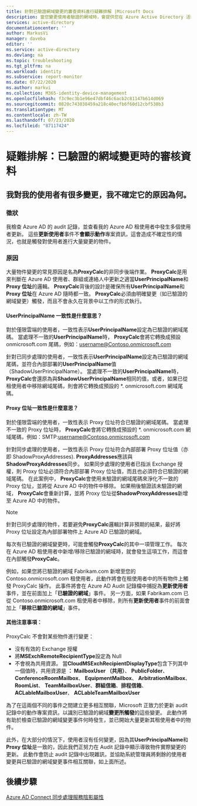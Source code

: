 ```yaml
---
title: 針對已驗證網域變更的審查資料進行疑難排解 |Microsoft Docs
description: 當您變更使用者驗證的網域時，會提供您在 Azure Active Directory 活動記錄中顯示的資訊。
services: active-directory
documentationcenter: ''
author: MarkusVi
manager: daveba
editor: ''
ms.service: active-directory
ms.devlang: na
ms.topic: troubleshooting
ms.tgt_pltfrm: na
ms.workload: identity
ms.subservice: report-monitor
ms.date: 07/22/2020
ms.author: markvi
ms.collection: M365-identity-device-management
ms.openlocfilehash: f3c9ec3b1e96e47dbf46c6acb2c81147b614d069
ms.sourcegitcommit: 0820c743038459a218c40ecfb6f60d12cbf538b3
ms.translationtype: MT
ms.contentlocale: zh-TW
ms.lasthandoff: 07/23/2020
ms.locfileid: "87117424"
---
```

# <a name="troubleshoot-audit-data-on-verified-domain-change"></a>疑難排解：已驗證的網域變更時的審核資料 


## <a name="i-have-a-lot-of-changes-to-my-users-and-i-am-not-sure-what-the-cause-of-it-is"></a>我對我的使用者有很多變更，我不確定它的原因為何。

### <a name="symptoms"></a>徵狀

我檢查 Azure AD 的 audit 記錄，並查看我的 Azure AD 租使用者中發生多個使用者更新。 這些**更新使用者**事件不**會顯示動作**專案資訊，這會造成不確定性的情況，也就是觸發對使用者進行大量變更的物件。 

### <a name="cause"></a>原因

 大量物件變更的常見原因是名為**ProxyCalc**的非同步後端作業。  **ProxyCalc**是用來判斷在 Azure AD 使用者、群組或連絡人中更新之適當**UserPrincipalName**和**Proxy 位址**的邏輯。 **ProxyCalc**背後的設計是確保所有**UserPrincipalName**和**Proxy 位址**在 Azure AD 隨時都一致。 **ProxyCalc**必須由明確變更（如已驗證的網域變更）觸發，而且不會永久在背景中以工作的形式執行。 

  

#### <a name="what-does-userprincipalname-consistency-mean"></a>UserPrincipalName 一致性是什麼意思？ 

對於僅限雲端的使用者，一致性表示**UserPrincipalName**設定為已驗證的網域尾碼。 當處理不一致的**UserPrincipalName**時， **ProxyCalc**會將它轉換成預設 onmicrosoft.com 尾碼，例如：username@Contoso.onmicrosoft.com 

針對已同步處理的使用者，一致性表示**UserPrincipalName**設定為已驗證的網域尾碼，並符合內部部署的**UserPrincipalName**值（ShadowUserPrincipalName）。 當處理不一致的**UserPrincipalName**時， **ProxyCalc**會還原為與**ShadowUserPrincipalName**相同的值，或者，如果已從租使用者中移除網域尾碼，則會將它轉換成預設的 *. onmicrosoft.com 網域尾碼。 

  

#### <a name="what-does-proxy-address-consistency-mean"></a>Proxy 位址一致性是什麼意思？ 

對於僅限雲端的使用者，一致性表示 Proxy 位址符合已驗證的網域尾碼。 當處理不一致的 Proxy 位址時， **ProxyCalc**會將它轉換成預設的 *. onmicrosoft.com 網域尾碼，例如：SMTP:username@Contoso.onmicrosoft.com 

針對同步處理的使用者，一致性表示 Proxy 位址符合內部部署 Proxy 位址值（亦即 ShadowProxyAddresses). **ProxyAddresses**應該與**ShadowProxyAddresses**同步。 如果同步處理的使用者已指派 Exchange 授權，則 Proxy 位址必須符合內部部署 Proxy 位址值，而且也必須符合已驗證的網域尾碼。 在此案例中， **ProxyCalc**會使用未驗證的網域尾碼來淨化不一致的 Proxy 位址，並將從 Azure AD 中的物件中移除。 如果稍後驗證該未驗證的網域， **ProxyCalc**會重新計算，並將 Proxy 位址從**ShadowProxyAddresses**新增至 Azure AD 中的物件。  

> [!NOTE]
> 針對已同步處理的物件，若要避免**ProxyCalc**邏輯計算非預期的結果，最好將 Proxy 位址設定為內部部署物件上 Azure AD 已驗證的網域。  

  
每次有已驗證的網域變更時，可能會觸發**ProxyCalc**的其中一項管理工作。 每次在 Azure AD 租使用者中新增/移除已驗證的網域時，就會發生這項工作，而這會在內部觸發**ProxyCalc**。  

例如，如果您將已驗證的網域 Fabrikam.com 新增至您的 Contoso.onmicrosoft.com 租使用者，此動作將會在租使用者中的所有物件上觸發 ProxyCalc 操作。 此事件將會在 Azure AD Audit 記錄檔中捕捉為**更新使用者**事件，並在前面加上「**已驗證的網域**」事件。 另一方面，如果 Fabrikam.com 已從 Contoso.onmicrosoft.com 租使用者中移除，則所有**更新使用者**事件的前面會加上「**移除已驗證的網域**」事件。   

#### <a name="additional-notes"></a>其他注意事項：

ProxyCalc 不會對某些物件進行變更： 

- 沒有有效的 Exchange 授權 
- 將**MSExchRemoteRecipientType**設定為 Null 
- 不會視為共用資源。 當**CloudMSExchRecipientDisplayType**包含下列其中一個值時，共用資源是 **： MailboxUser （共用）**、 **PublicFolder**、 **ConferenceRoomMailbox**、 **EquipmentMailbox**、 **ArbitrationMailbox**、 **RoomList**、 **TeamMailboxUser**、**群組信箱**、**排程信箱**、 **ACLableMailboxUser**、 **ACLableTeamMailboxUser** 
  
 為了在這兩個不同的事件之間建立更多相互關聯，Microsoft 正致力於更新 audit 記錄中的動作專案資訊，以識別已驗證的網域**變更所觸發**的這些變更。 此動作將有助於檢查已驗證的網域變更事件何時發生，並已開始大量更新其租使用者中的物件。 

此外，在大部分的情況下，使用者沒有任何變更，因為其**UserPrincipalName**和**Proxy 位址**是一致的，因此我們正努力在 Audit 記錄中顯示導致物件實際變更的更新。 此動作會防止 audit 記錄中出現雜訊，並協助系統管理員將剩餘的使用者變更與已驗證的網域變更事件相互關聯，如上面所述。 

## <a name="next-steps"></a>後續步驟

[Azure AD Connect 同步處理服務陰影屬性](../hybrid/how-to-connect-syncservice-shadow-attributes.md)
